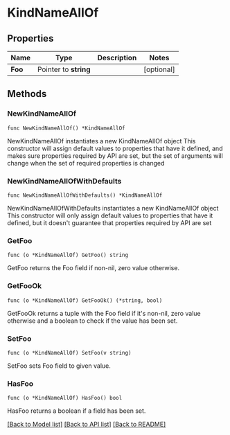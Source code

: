 # KindNameAllOf

## Properties

Name | Type | Description | Notes
------------ | ------------- | ------------- | -------------
**Foo** | Pointer to **string** |  | [optional] 

## Methods

### NewKindNameAllOf

`func NewKindNameAllOf() *KindNameAllOf`

NewKindNameAllOf instantiates a new KindNameAllOf object
This constructor will assign default values to properties that have it defined,
and makes sure properties required by API are set, but the set of arguments
will change when the set of required properties is changed

### NewKindNameAllOfWithDefaults

`func NewKindNameAllOfWithDefaults() *KindNameAllOf`

NewKindNameAllOfWithDefaults instantiates a new KindNameAllOf object
This constructor will only assign default values to properties that have it defined,
but it doesn't guarantee that properties required by API are set

### GetFoo

`func (o *KindNameAllOf) GetFoo() string`

GetFoo returns the Foo field if non-nil, zero value otherwise.

### GetFooOk

`func (o *KindNameAllOf) GetFooOk() (*string, bool)`

GetFooOk returns a tuple with the Foo field if it's non-nil, zero value otherwise
and a boolean to check if the value has been set.

### SetFoo

`func (o *KindNameAllOf) SetFoo(v string)`

SetFoo sets Foo field to given value.

### HasFoo

`func (o *KindNameAllOf) HasFoo() bool`

HasFoo returns a boolean if a field has been set.


[[Back to Model list]](../README.md#documentation-for-models) [[Back to API list]](../README.md#documentation-for-api-endpoints) [[Back to README]](../README.md)


